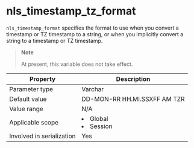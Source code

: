 nls_timestamp_tz_format
============================================
<!-- # docslug#/oceanbase-database/oceanbase-database/V4.0.0/nls_timestamp_tz_format-1-2 -->
`nls_timestamp_format` specifies the format to use when you convert a timestamp or TZ timestamp to a string, or when you implicitly convert a string to a timestamp or TZ timestamp.

> **Note**
>
> At present, this variable does not take effect.

| **Property** | **Description** |
|---------|------------------------------------------------------------------------------------------------------------|
| Parameter type | Varchar |
| Default value | DD-MON-RR HH.MI.SSXFF AM TZR |
| Value range | N/A |
| Applicable scope | <li> Global   <li> Session |
| Involved in serialization | Yes |
